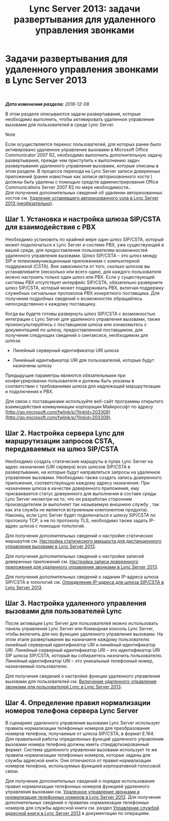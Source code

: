 ﻿---
title: 'Lync Server 2013: задачи развертывания для удаленного управления звонками'
TOCTitle: Задачи развертывания для удаленного управления звонками
ms:assetid: 20218871-4f27-4611-9b7e-c0ca55908284
ms:mtpsurl: https://technet.microsoft.com/ru-ru/library/Gg558624(v=OCS.15)
ms:contentKeyID: 49309157
ms.date: 12/10/2016
mtps_version: v=OCS.15
ms.translationtype: HT
---

# Задачи развертывания для удаленного управления звонками в Lync Server 2013

 

_**Дата изменения раздела:** 2016-12-08_

В этом разделе описываются задачи развертывания, которые необходимо выполнить, чтобы активировать удаленное управление вызовами для пользователей в среде Lync Server.

> [!NOTE]  
> Если осуществляется перенос пользователей, для которых ранее было активировано удаленное управление вызовами в Microsoft Office Communicator 2007 R2, необходимо выполнить дополнительную задачу развертывания, прежде чем приступить к выполнению задач развертывания удаленного управления вызовами, которые описаны в этом разделе. В процессе перехода на Lync Server записи доверенных приложений (ранее известные как <em>записи авторизованного хоста</em> ) должны быть удалены с помощью средств администрирования Office Communications Server 2007 R2 по мере необходимости..<br />Для получения дополнительных сведений об удалении авторизованных хостов см. <a href="lync-server-2013-remove-a-legacy-authorized-host-optional.md">Удаление устаревшего авторизованного узла в Lync Server 2013 (необязательно)</a>.

## Шаг 1. Установка и настройка шлюза SIP/CSTA для взаимодействия с PBX

Необходимо установить по крайней мере один шлюз SIP/CSTA, который может подключаться к Lync Server и системе PBX, уже существующей в вашей среде, для предоставления пользователям возможностей удаленного управления вызовами. Шлюз SIP/CSTA – это шлюз между SIP и телекоммуникационным приложением с компьютерной поддержкой (CSTA). Вне зависимости от того, сколько шлюзов вы устанавливаете (несколько или всего один), для каждого пользователя можно настроить только один шлюз или PBX. Если у существующей системы PBX отсутствует интерфейс SIP/CSTA, обязательно разверните шлюз SIP/CSTA, который может поддерживать PBX, включая поддержку служебных сигнальных протоколов PBX конкретного поставщика. Для получения подробных сведений о возможностях обращайтесь непосредственно к каждому поставщику.

Когда вы будете готовы развернуть шлюз SIP/CSTA с возможностью интеграции с Lync Server для удаленного управления вызовами, также проконсультируйтесь с поставщиком шлюза или ознакомьтесь с документацией по шлюзу, предоставленной поставщиком, для получения следующих сведений о синтаксисе, необходимом для шлюза:

  - Линейный серверный идентификатор URI шлюза

  - Линейный идентификатор URI для пользователей, которые будут назначены шлюзу

Предыдущие параметры являются обязательными при конфигурировании пользователя и должны быть указаны в соответствии с требованиями шлюза для надлежащей маршрутизации и подключения к PBX.

Для связи с поставщиками используйте веб-сайт программы открытого взаимодействия коммуникации корпорации Майкрософт по адресу [http://go.microsoft.com/fwlink/p/?linkId=203309](http://go.microsoft.com/fwlink/p/?linkid=203309).

## Шаг 2. Настройка сервера Lync для маршрутизации запросов CSTA, передаваемых на шлюз SIP/CSTA

Необходимо создать статические маршруты в пулах Lync Server на адрес назначения (URI сервера) всех шлюзов SIP/CSTA в развертывании, на которые будут направляться запросы на удаленное управление вызовами. Необходимо также создать запись доверенного приложения, соответствующую каждому адресу назначения. При назначении шлюза в качестве доверенного приложения, ему присваивается статус доверенного для выполнения в составе среды Lync Server несмотря на то, что он разработан сторонним производителем (и выполняет так называемую *внешнюю службу* , так как эта служба не является встроенным компонентом продукта). Наконец, если Lync Server будет подключаться к шлюзу SIP/CSTA по протоколу TCP, а не по протоколу TLS, необходимо также задать IP-адрес шлюза с помощью топологий.

Для получения дополнительных сведений о настройке статических маршрутов см. [Настройка статического маршрута для дистанционного управления вызовами в Lync Server 2013](lync-server-2013-configure-a-static-route-for-remote-call-control.md).

Для получения дополнительных сведений о настройке записей доверенных приложений см. [Настройка записи доверенного приложения для удаленного управления звонками в Lync Server 2013](lync-server-2013-configure-a-trusted-application-entry-for-remote-call-control.md).

Для получения дополнительных сведений о задании IP-адреса шлюза SIP/CSTA в топологий см. [Определение IP-адреса для шлюза SIP/CSTA в Lync Server 2013](lync-server-2013-define-a-sip-csta-gateway-ip-address.md).

## Шаг 3. Настройка удаленного управления вызовами для пользователей Lync

После активации Lync Server для пользователей можно использовать панель управления Lync Server или Командная консоль Lync Server, чтобы включить для них функцию удаленного управления вызовами. На этом этапе развертывания вы назначаете каждому пользователю линейный серверный идентификатор URI и линейный идентификатор URI. Линейный серверный идентификатор URI – это идентификатор URI SIP шлюза SIP/CSTA, который вы собираетесь назначить пользователю. Линейный идентификатор URI – это уникальный телефонный номер, назначаемый пользователю.

Для получения сведений о настройке функции удаленного управления вызовами для пользователей см. [Включение удаленного управления звонками для пользователей Lync в Lync Server 2013](lync-server-2013-enable-lync-users-for-remote-call-control.md).

## Шаг 4. Определение правил нормализации номеров телефона сервера Lync Server

В сценариях удаленного управления вызовами Lync Server использует правила нормализации телефонных номеров для преобразования номеров телефона, получаемые от шлюза SIP/CSTA, в формат E.164. Для правильной работы определенных функций удаленного управления вызовами номера телефона должны иметь стандартизированный формат. Система удаленного управления вызовами использует те же правила нормализации телефонных номеров, которые заданы для службы адресной книги. Они отличаются от правил нормализации номеров телефона, используемых функцией корпоративной голосовой связи.

Для получения дополнительных сведений о порядке использования правил нормализации телефонных номеров функцией удаленного управления вызовами см. [Удаленное управление звонками и нормализация телефонных номеров в Lync Server 2013](lync-server-2013-remote-call-control-and-phone-number-normalization.md). Для получения дополнительных сведений о правилах нормализации телефонных номеров для службы адресной книги см. раздел [Управление службой адресной книги в Lync Server 2013](lync-server-2013-administering-the-address-book-service.md) в документации по операциям.

